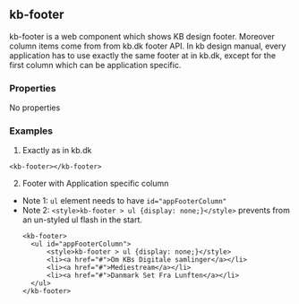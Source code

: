 ## kb-footer
kb-footer is a web component which shows KB design footer. Moreover column items come from from kb.dk footer API. 
In kb design manual, every application has to use exactly the same footer at in kb.dk, except for the first column which can be application specific.

### Properties
No properties

### Examples
1. Exactly as in kb.dk
  ``` 
  <kb-footer></kb-footer> 
  ```
2. Footer with Application specific column 
  - Note 1: ``` ul ``` element needs to have ``` id="appFooterColumn" ```
  - Note 2: ``` <style>kb-footer > ul {display: none;}</style> ``` prevents from an un-styled ul flash in the start. 
    ``` 
    <kb-footer>
      <ul id="appFooterColumn">
          <style>kb-footer > ul {display: none;}</style>
          <li><a href="#">Om KBs Digitale samlinger</a></li>
          <li><a href="#">Mediestream</a></li>
          <li><a href="#">Danmark Set Fra Lunften</a></li>
      </ul>
    </kb-footer> 
    ```





